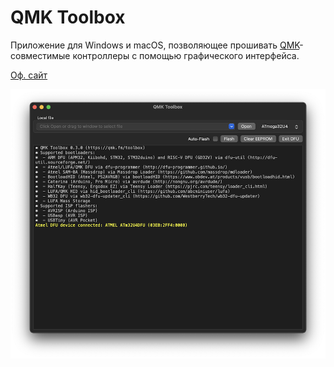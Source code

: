# QMK Toolbox

Приложение для Windows и macOS, позволяющее прошивать [QMK](/firmware/qmk.md)-совместимые контроллеры с помощью графического интерфейса.

[Оф. сайт](https://qmk.fm/toolbox)

![](/assets/software/qmk_toolbox.png)
